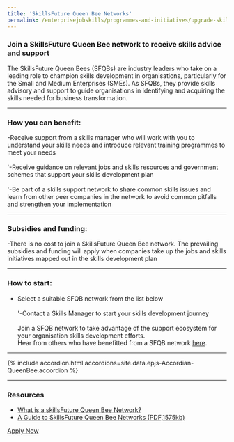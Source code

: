 ```yaml
---
title: 'SkillsFuture Queen Bee Networks'
permalink: /enterprisejobskills/programmes-and-initiatives/upgrade-skills/skillsfuture-queen-bee-networks/
---
```


### Join a SkillsFuture Queen Bee network to receive skills advice and support

The SkillsFuture Queen Bees (SFQBs) are industry leaders who take on a leading role to champion skills development in organisations, particularly for the Small and Medium Enterprises (SMEs). As SFQBs, they provide skills advisory and support to guide organisations in identifying and acquiring the skills needed for business transformation.

---

### How you can benefit:

-Receive support from a skills manager who will work with you to understand your skills needs and introduce relevant training programmes to meet your needs<br><br>'-Receive guidance on relevant jobs and skills resources and government schemes that support your skills development plan<br><br>'-Be part of a skills support network to share common skills issues and learn from other peer companies in the network to avoid common pitfalls and strengthen your implementation

---

### Subsidies and funding:

-There is no cost to join a SkillsFuture Queen Bee network. The prevailing subsidies and funding will apply when companies take up the jobs and skills initiatives mapped out in the skills development plan

---

### How to start:

<ul><li> Select a suitable SFQB network from the list below<br><br>'-Contact a Skills Manager to start your skills development journey<br><br>Join a SFQB network to take advantage of the support ecosystem for your organisation skills development efforts.<br>Hear from others who have benefitted from a SFQB network <a href="https://go.gov.sg/epjs-sfqb-video" target="_blank" rel="noopener">here</a>.</li></ul>

---

{% include accordion.html accordions=site.data.epjs-Accordian-QueenBee.accordion %}

---

### Resources

<ul><li> <a href="https://go.gov.sg/epjs-sfqb-video" target="_blank" rel="noopener">What is a skillsFuture Queen Bee Network?</a><br></li><li><a href="/images/epjs/programmes-and-initiatives/upgrade-skills/SSG_SFQB_Infographic%202022.pdf">A Guide to SkillsFuture Queen Bee Networks (PDF,1575kb)</a></li></ul>

<a class="btn" href="https://service-portal.skillsfuture.gov.sg/" target="_blank" rel="noopener">Apply Now</a>
